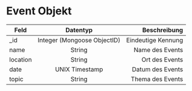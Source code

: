 # Event Objekt
| Feld        | Datentyp           | Beschreibung  |
| ------------- |:-------------:| -----:|
| _id | Integer (Mongoose ObjectID) | Eindeutige Kennung |
| name | String | Name des Events |
| location | String | Ort des Events |
| date | UNIX Timestamp | Datum des Events |
| topic | String | Thema des Events |
